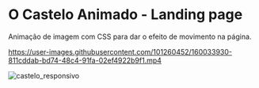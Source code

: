 # O Castelo Animado - Landing page

Animação de imagem com CSS para dar o efeito de movimento na página.

https://user-images.githubusercontent.com/101260452/160033930-811cddab-bd74-48c4-91fa-02ef4922b9f1.mp4

![castelo_responsivo](https://user-images.githubusercontent.com/101260452/160239804-e4a2b807-a48b-4508-9fe8-83668c2bf593.png)


